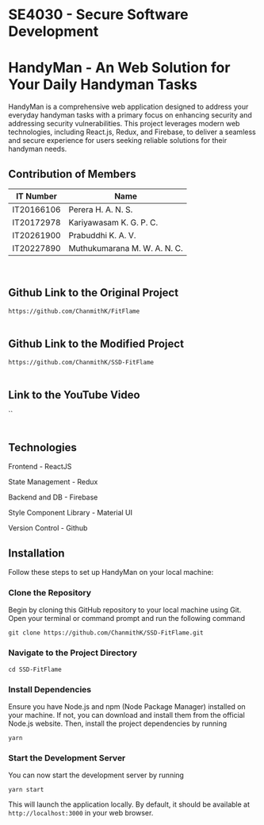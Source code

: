 
# SE4030 - Secure Software Development 

# HandyMan - An Web Solution for Your Daily Handyman Tasks

HandyMan is a comprehensive web application designed to address your everyday handyman tasks with a primary focus on enhancing security and addressing security vulnerabilities. This project leverages modern web technologies, including React.js, Redux, and Firebase, to deliver a seamless and secure experience for users seeking reliable solutions for their handyman needs.

## Contribution of Members

|   IT Number   | Name |
|---------------|-----------------|
|  IT20166106   | Perera H. A. N. S.   |
|  IT20172978   | Kariyawasam K. G. P. C.  |
|  IT20261900   | Prabuddhi K. A. V.   |
|  IT20227890   |   Muthukumarana M. W. A. N. C. |

<br>

## Github Link to the Original Project
`https://github.com/ChanmithK/FitFlame`
<br><br>
## Github Link to the Modified Project 
`https://github.com/ChanmithK/SSD-FitFlame`
<br><br>
## Link to the YouTube Video
``
<br><br>

## Technologies
Frontend - ReactJS

State Management - Redux

Backend and DB - Firebase

Style Component Library - Material UI

Version Control - Github

## Installation

Follow these steps to set up HandyMan on your local machine:

### Clone the Repository
Begin by cloning this GitHub repository to your local machine using Git. Open your terminal or command prompt and run the following command

`git clone https://github.com/ChanmithK/SSD-FitFlame.git`


### Navigate to the Project Directory

`cd SSD-FitFlame`


### Install Dependencies
Ensure you have Node.js and npm (Node Package Manager) installed on your machine. If not, you can download and install them from the official Node.js website. Then, install the project dependencies by running

`yarn`

### Start the Development Server
You can now start the development server by running

`yarn start`

This will launch the application locally. By default, it should be available at `http://localhost:3000` in your web browser.
